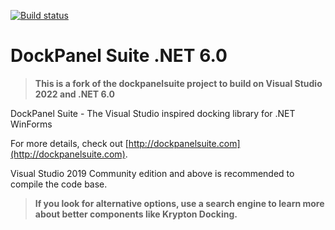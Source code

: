 [![Build status](https://img.shields.io/github/actions/workflow/status/marcuzzi/dockpanelsuite-net60/main.yml?style=flat-square)](https://github.com/marcuzzi/dockpanelsuite-net60/actions?query=workflow%3ACI)

DockPanel Suite .NET 6.0
========================

> **This is a fork of the dockpanelsuite project to build on Visual Studio 2022 and .NET 6.0**

DockPanel Suite - The Visual Studio inspired docking library for .NET WinForms

For more details, check out [http://dockpanelsuite.com](http://dockpanelsuite.com).

Visual Studio 2019 Community edition and above is recommended to compile the code base.

> **If you look for alternative options, use a search engine to learn more about better components like Krypton Docking.**
